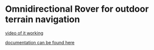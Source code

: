 # Omnidirectional Rover for outdoor terrain navigation

[video of it working](https://drive.google.com/file/d/1I9068cjXKc3nNlIpTnMtV5UrxhhRmIaJ/view?usp=sharing)

[documentation can be found here](https://github.com/GR3Y-SCALE/Rover-2/blob/main/document/rover-2-20211122.pdf)
